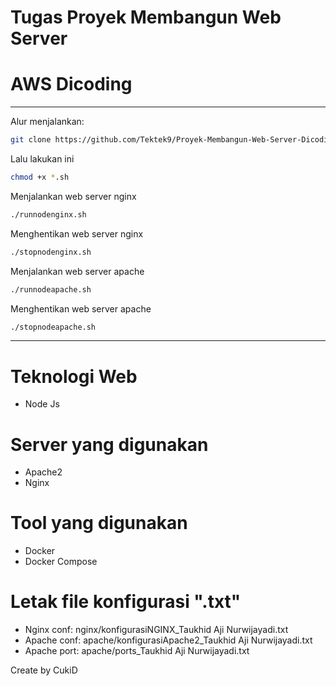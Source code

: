 # Tugas Proyek Membangun Web Server
# AWS Dicoding
---
Alur menjalankan:
```sh
git clone https://github.com/Tektek9/Proyek-Membangun-Web-Server-Dicoding-AWS---Taukhid-Aji-Nurwijayadi.git
```
Lalu lakukan ini
```sh
chmod +x *.sh
```
Menjalankan web server nginx
```sh
./runnodenginx.sh
```
Menghentikan web server nginx
```sh
./stopnodenginx.sh
```
Menjalankan web server apache
```sh
./runnodeapache.sh
```
Menghentikan web server apache
```sh
./stopnodeapache.sh
```
---

# Teknologi Web
- Node Js

# Server yang digunakan
- Apache2
- Nginx

# Tool yang digunakan
- Docker
- Docker Compose

# Letak file konfigurasi ".txt"
- Nginx conf: nginx/konfigurasiNGINX_Taukhid Aji Nurwijayadi.txt
- Apache conf: apache/konfigurasiApache2_Taukhid Aji Nurwijayadi.txt
- Apache port: apache/ports_Taukhid Aji Nurwijayadi.txt

Create by CukiD
